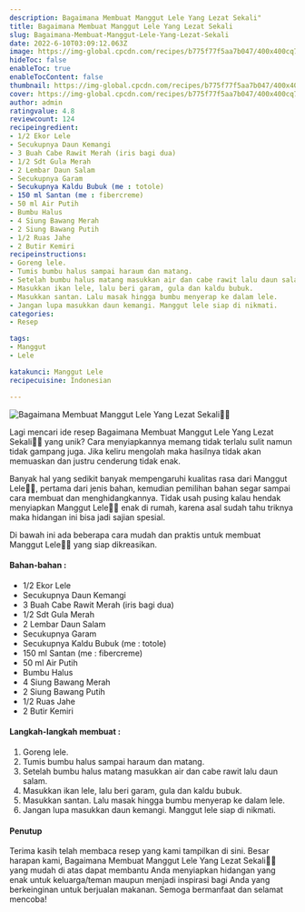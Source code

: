 ```yaml
---
description: Bagaimana Membuat Manggut Lele Yang Lezat Sekali"
title: Bagaimana Membuat Manggut Lele Yang Lezat Sekali
slug: Bagaimana-Membuat-Manggut-Lele-Yang-Lezat-Sekali
date: 2022-6-10T03:09:12.063Z
image: https://img-global.cpcdn.com/recipes/b775f77f5aa7b047/400x400cq70/photo.jpg
hideToc: false
enableToc: true
enableTocContent: false
thumbnail: https://img-global.cpcdn.com/recipes/b775f77f5aa7b047/400x400cq70/photo.jpg
cover: https://img-global.cpcdn.com/recipes/b775f77f5aa7b047/400x400cq70/photo.jpg
author: admin
ratingvalue: 4.8
reviewcount: 124
recipeingredient:
- 1/2 Ekor Lele
- Secukupnya Daun Kemangi
- 3 Buah Cabe Rawit Merah (iris bagi dua)
- 1/2 Sdt Gula Merah
- 2 Lembar Daun Salam
- Secukupnya Garam
- Secukupnya Kaldu Bubuk (me : totole)
- 150 ml Santan (me : fibercreme)
- 50 ml Air Putih
- Bumbu Halus
- 4 Siung Bawang Merah
- 2 Siung Bawang Putih
- 1/2 Ruas Jahe
- 2 Butir Kemiri
recipeinstructions:
- Goreng lele.
- Tumis bumbu halus sampai haraum dan matang.
- Setelah bumbu halus matang masukkan air dan cabe rawit lalu daun salam.
- Masukkan ikan lele, lalu beri garam, gula dan kaldu bubuk.
- Masukkan santan. Lalu masak hingga bumbu menyerap ke dalam lele.
- Jangan lupa masukkan daun kemangi. Manggut lele siap di nikmati.
categories:
- Resep

tags:
- Manggut
- Lele

katakunci: Manggut Lele
recipecuisine: Indonesian

---
```


![Bagaimana Membuat Manggut Lele Yang Lezat Sekali👩‍🍳](https://img-global.cpcdn.com/recipes/b775f77f5aa7b047/400x400cq70/photo.jpg)

Lagi mencari ide resep Bagaimana Membuat Manggut Lele Yang Lezat Sekali👩‍🍳 yang unik? Cara menyiapkannya memang tidak terlalu sulit namun tidak gampang juga. Jika keliru mengolah maka hasilnya tidak akan memuaskan dan justru cenderung tidak enak.

Banyak hal yang sedikit banyak mempengaruhi kualitas rasa dari Manggut Lele👩‍🍳, pertama dari jenis bahan, kemudian pemilihan bahan segar sampai cara membuat dan menghidangkannya. Tidak usah pusing kalau hendak menyiapkan Manggut Lele👩‍🍳 enak di rumah, karena asal sudah tahu triknya maka hidangan ini bisa jadi sajian spesial.

Di bawah ini ada beberapa cara mudah dan praktis untuk membuat Manggut Lele👩‍🍳 yang siap dikreasikan.

<!--inarticleads1-->

#### Bahan-bahan :

- 1/2 Ekor Lele
- Secukupnya Daun Kemangi
- 3 Buah Cabe Rawit Merah (iris bagi dua)
- 1/2 Sdt Gula Merah
- 2 Lembar Daun Salam
- Secukupnya Garam
- Secukupnya Kaldu Bubuk (me : totole)
- 150 ml Santan (me : fibercreme)
- 50 ml Air Putih
- Bumbu Halus
- 4 Siung Bawang Merah
- 2 Siung Bawang Putih
- 1/2 Ruas Jahe
- 2 Butir Kemiri

<!--inarticleads2-->

#### Langkah-langkah membuat :

1. Goreng lele.
1. Tumis bumbu halus sampai haraum dan matang.
1. Setelah bumbu halus matang masukkan air dan cabe rawit lalu daun salam.
1. Masukkan ikan lele, lalu beri garam, gula dan kaldu bubuk.
1. Masukkan santan. Lalu masak hingga bumbu menyerap ke dalam lele.
1. Jangan lupa masukkan daun kemangi. Manggut lele siap di nikmati.

#### Penutup

Terima kasih telah membaca resep yang kami tampilkan di sini. Besar harapan kami, Bagaimana Membuat Manggut Lele Yang Lezat Sekali👩‍🍳 yang mudah di atas dapat membantu Anda menyiapkan hidangan yang enak untuk keluarga/teman maupun menjadi inspirasi bagi Anda yang berkeinginan untuk berjualan makanan. Semoga bermanfaat dan selamat mencoba!